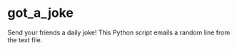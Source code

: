 # got_a_joke
Send your friends a daily joke! This Python script emails a random line from the text file.
